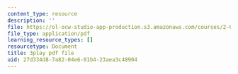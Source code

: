 ```yaml
---
content_type: resource
description: ''
file: https://ol-ocw-studio-app-production.s3.amazonaws.com/courses/2-627-fundamentals-of-photovoltaics-fall-2013/27d334d87a8204e601b423aea3c48904_PLVjevMsQpQ.pdf
file_type: application/pdf
learning_resource_types: []
resourcetype: Document
title: 3play pdf file
uid: 27d334d8-7a82-04e6-01b4-23aea3c48904
---
```

